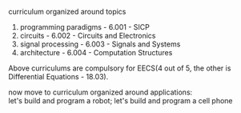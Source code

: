 curriculum organized around topics

1. programming paradigms - 6.001 - SICP
2. circuits - 6.002 - Circuits and Electronics
3. signal processing - 6.003 - Signals and Systems
4. architecture - 6.004 - Computation Structures

Above curriculums are compulsory for EECS(4 out of 5, the other is Differential Equations - 18.03). 


now move to curriculum organized around applications:  
let's build and program a robot; let's build and program a cell phone
